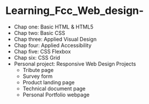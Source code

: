 # Learning_Fcc_Web_design-
- Chap one: Basic HTML & HTML5
- Chap two: Basic CSS
- Chap three: Applied Visual Design
- Chap four: Applied Accessibility 
- Chap five: CSS Flexbox
- Chap six: CSS Grid
- Personal project: Responsive Web Design Projects
  * Tribute page
  * Survey form
  * Product landing page
  * Technical document page
  * Personal Portfolio webpage 
